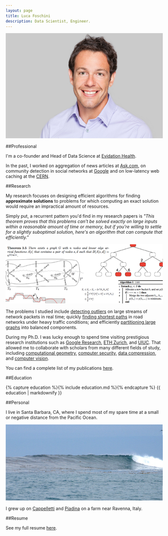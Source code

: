 ```yaml
---
layout: page
title: Luca Foschini
description: Data Scientist, Engineer.
---
```


![Luca Foschini](/images/headshot@750x500.jpg "Luca Foschini")

##Professional

I'm a co-founder and Head of Data Science at [Evidation Health](http://www.evidation.com/). 

In the past, I worked on aggregation of news articles at
[Ask.com](http://www.ask.com), on community detection in social
networks at [Google](www.google.com) and on low-latency web caching at
the [CERN](http://www.cern.ch).

##Research

My research focuses on designing efficient algorithms for finding
**approximate solutions** to problems for which computing an exact solution
would require an impractical amount of resources. 

Simply put, a recurrent pattern you'd find in my research papers
is *"This theorem proves that this problems can't be solved
exactly on large inputs within a reasonable amount of time or memory,
but if you're willing to settle for a slightly suboptimal solution, here's
an algorithm that can compute that efficiently."*

![Main research focus](/images/research_phd.png "Main research focus")

The problems I studied include [detecting
outliers](/papers/Efficiently_NSDI11.pdf) on large streams of network packets in real time; quickly [finding shortest paths](/papers/Complexity_Algorithmica.pdf) in
road networks under heavy traffic conditions; and efficiently [partitioning
large graphs](/papers/Balanced_Algorithmica.pdf) into balanced components. 


During my Ph.D. I was lucky enough to spend time visiting prestigious
research institutions such as [Google Research](research.google.com),
[ETH Zurich](http://www.ethz.ch/), and [UIUC](http://illinois.edu). 
That allowed me to collaborate with scholars from many different
fields of study, including [computational
geometry](/papers/Union_ESA11.pdf), [computer security](/papers/Getting_WOOT11.pdf), [data compression](/papers/Indexing_TOA.pdf), and [computer vision](/papers/Efficiently_ICIP11.pdf). 

You can find a complete list of my publications [here](publications.html).

##Education

{% capture education %}{% include education.md %}{% endcapture %}
{{ education | markdownify }}
 
##Personal

I live in Santa Barbara, CA, where I spend most of my spare time at a
small or negative distance from the Pacific Ocean. 

![Secret surf spot](/images/SB.jpg "Secret surf spot")

I grew up on
[Cappelletti](http://www.ciaoitalia.com/seasons/season-2200/episode-2226/cappeletti-in-broth)
and [Piadina](en.wikipedia.org/wiki/Piadina) on a farm near Ravenna,
Italy. 

##Resume

See my full resume [here](files/resume.pdf).

